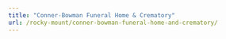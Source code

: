```yaml
---
title: "Conner-Bowman Funeral Home & Crematory"
url: /rocky-mount/conner-bowman-funeral-home-and-crematory/
---
```

